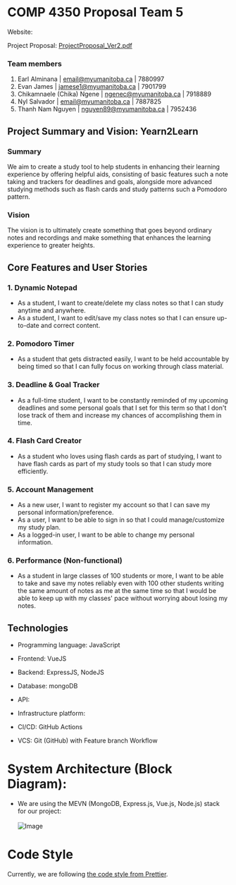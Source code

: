 # COMP 4350 Proposal Team 5

Website:

Project Proposal: [ProjectProposal_Ver2.pdf](https://github.com/user-attachments/files/18575234/ProjectProposal_Ver2.pdf)

### Team members

1. Earl Alminana | [email@myumanitoba.ca](mailto:email@myumanitoba.ca) | 7880997
2. Evan James | [jamese1@myumanitoba.ca](mailto:jamese1@myumanitoba.ca) | 7901799
3. Chikamnaele (Chika) Ngene | [ngenec@myumanitoba.ca](mailto:ngenec@myumanitoba.ca) | 7918889
4. Nyl Salvador | [email@myumanitoba.ca](mailto:email@myumanitoba.ca) | 7887825
5. Thanh Nam Nguyen | [nguyen89@myumanitoba.ca](mailto:nguyen89@myumanitoba.ca) | 7952436

## Project Summary and Vision: **Yearn2Learn**

### **Summary**

We aim to create a study tool to help students in enhancing their learning experience by offering helpful aids, consisting of basic features such a note taking and trackers for deadlines and goals, alongside more advanced studying methods such as flash cards and study patterns such a Pomodoro pattern.

### Vision

The vision is to ultimately create something that goes beyond ordinary notes and recordings and make something that enhances the learning experience to greater heights.

## Core Features and User Stories

### 1. Dynamic Notepad
- As a student, I want to create/delete my class notes so that I can study anytime and anywhere.
- As a student, I want to edit/save my class notes so that I can ensure up-to-date and correct content.

### 2. Pomodoro Timer
- As a student that gets distracted easily, I want to be held accountable by being timed so that I can fully focus on working through class material.

### 3. Deadline & Goal Tracker
- As a full-time student, I want to be constantly reminded of my upcoming deadlines and some personal goals that I set for this term so that I don't lose track of them and increase my chances of accomplishing them in time.

### 4. Flash Card Creator
- As a student who loves using flash cards as part of studying, I want to have flash cards as part of my study tools so that I can study more efficiently.

### 5. Account Management
- As a new user, I want to register my account so that I can save my personal information/preference.
- As a user, I want to be able to sign in so that I could manage/customize my study plan.
- As a logged-in user, I want to be able to change my personal information.

### 6. Performance (Non-functional)
- As a student in large classes of 100 students or more, I want to be able to take and save my notes reliably even with 100 other students writing the same amount of notes as me at the same time so that I would be able to keep up with my classes' pace without worrying about losing my notes.

## Technologies
- Programming language: JavaScript
- Frontend: VueJS
- Backend: ExpressJS, NodeJS

- Database: mongoDB
- API:
- Infrastructure platform:
- CI/CD: GitHub Actions
- VCS: Git (GitHub) with Feature branch Workflow

# System Architecture (Block Diagram):
- We are using the MEVN (MongoDB, Express.js, Vue.js, Node.js) stack for our project:<br><br>
![Image](https://github.com/user-attachments/assets/b897a090-5887-488b-af72-5a6a929485fc)

# Code Style
Currently, we are following [the code style from Prettier](https://prettier.io/docs/rationale/).
